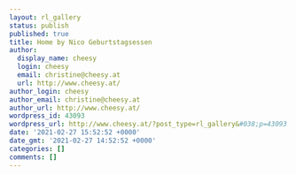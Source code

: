 ```yaml
---
layout: rl_gallery
status: publish
published: true
title: Home by Nico Geburtstagsessen
author:
  display_name: cheesy
  login: cheesy
  email: christine@cheesy.at
  url: http://www.cheesy.at/
author_login: cheesy
author_email: christine@cheesy.at
author_url: http://www.cheesy.at/
wordpress_id: 43093
wordpress_url: http://www.cheesy.at/?post_type=rl_gallery&#038;p=43093
date: '2021-02-27 15:52:52 +0000'
date_gmt: '2021-02-27 14:52:52 +0000'
categories: []
comments: []
---
```

